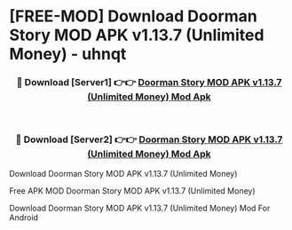 # [FREE-MOD] Download Doorman Story MOD APK v1.13.7 (Unlimited Money) - uhnqt


<div align="center">
<h3>🔴 Download [Server1] 👉👉 <a href="https://apk-comot.site?title=Doorman_Story_MOD_APK_v1.13.7_(Unlimited_Money)">Doorman Story MOD APK v1.13.7 (Unlimited Money) Mod Apk</a></h3><br>

<h3>🔴 Download [Server2] 👉👉 <a href="https://apk-comot.site?title=Doorman_Story_MOD_APK_v1.13.7_(Unlimited_Money)">Doorman Story MOD APK v1.13.7 (Unlimited Money) Mod Apk</a></h3>
</div>



Download Doorman Story MOD APK v1.13.7 (Unlimited Money) 

Free APK MOD Doorman Story MOD APK v1.13.7 (Unlimited Money) 

Download Doorman Story MOD APK v1.13.7 (Unlimited Money) Mod For Android
